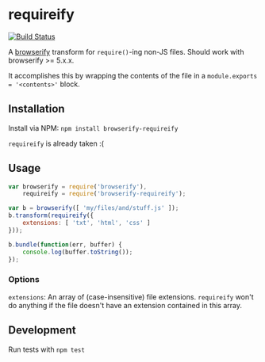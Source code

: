 # requireify
[![Build Status](https://travis-ci.org/tmont/requireify.png)](https://travis-ci.org/tmont/requireify)

A [browserify](http://browserify.org/) transform for `require()`-ing non-JS
files. Should work with browserify >= 5.x.x.

It accomplishes this by wrapping the contents of the file in a `module.exports = '<contents>'` block.

## Installation
Install via NPM: `npm install browserify-requireify`

`requireify` is already taken :(

## Usage
```javascript
var browserify = require('browserify'),
    requireify = require('browserify-requireify');

var b = browserify([ 'my/files/and/stuff.js' ]);
b.transform(requireify({
    extensions: [ 'txt', 'html', 'css' ]
}));

b.bundle(function(err, buffer) {
    console.log(buffer.toString());
});
```

### Options
`extensions`: An array of (case-insensitive) file extensions. `requireify` won't do anything
if the file doesn't have an extension contained in this array.

## Development
Run tests with `npm test`
